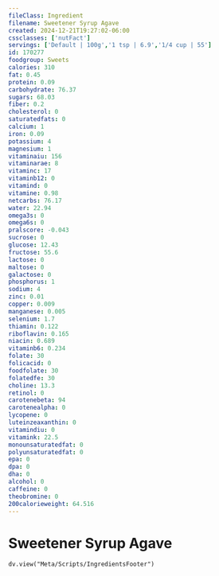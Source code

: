 ```yaml
---
fileClass: Ingredient
filename: Sweetener Syrup Agave
created: 2024-12-21T19:27:02-06:00
cssclasses: ['nutFact']
servings: ['Default | 100g','1 tsp | 6.9','1/4 cup | 55']
id: 170277
foodgroup: Sweets
calories: 310
fat: 0.45
protein: 0.09
carbohydrate: 76.37
sugars: 68.03
fiber: 0.2
cholesterol: 0
saturatedfats: 0
calcium: 1
iron: 0.09
potassium: 4
magnesium: 1
vitaminaiu: 156
vitaminarae: 8
vitaminc: 17
vitaminb12: 0
vitamind: 0
vitamine: 0.98
netcarbs: 76.17
water: 22.94
omega3s: 0
omega6s: 0
pralscore: -0.043
sucrose: 0
glucose: 12.43
fructose: 55.6
lactose: 0
maltose: 0
galactose: 0
phosphorus: 1
sodium: 4
zinc: 0.01
copper: 0.009
manganese: 0.005
selenium: 1.7
thiamin: 0.122
riboflavin: 0.165
niacin: 0.689
vitaminb6: 0.234
folate: 30
folicacid: 0
foodfolate: 30
folatedfe: 30
choline: 13.3
retinol: 0
carotenebeta: 94
carotenealpha: 0
lycopene: 0
luteinzeaxanthin: 0
vitamindiu: 0
vitamink: 22.5
monounsaturatedfat: 0
polyunsaturatedfat: 0
epa: 0
dpa: 0
dha: 0
alcohol: 0
caffeine: 0
theobromine: 0
200calorieweight: 64.516
---
```


# Sweetener Syrup Agave

```dataviewjs
dv.view("Meta/Scripts/IngredientsFooter")
```